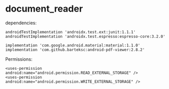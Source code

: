 # document_reader

dependencies:

    androidTestImplementation 'androidx.test.ext:junit:1.1.1'
    androidTestImplementation 'androidx.test.espresso:espresso-core:3.2.0'

    implementation 'com.google.android.material:material:1.1.0'
    implementation 'com.github.barteksc:android-pdf-viewer:2.8.2'

Permissions:

    <uses-permission android:name="android.permission.READ_EXTERNAL_STORAGE" />
    <uses-permission android:name="android.permission.WRITE_EXTERNAL_STORAGE" />
